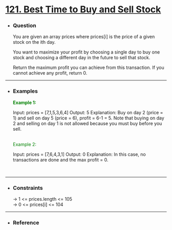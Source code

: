 <a href="https://leetcode.com/problems/best-time-to-buy-and-sell-stock/"><h1>121. Best Time to Buy and Sell Stock</h1></a>

- <h3>Question</h3>
    You are given an array prices where prices[i] is the price of a given stock on the ith day.

    You want to maximize your profit by choosing a single day to buy one stock and choosing a different day in the future to sell that stock.

    Return the maximum profit you can achieve from this transaction. If you cannot achieve any profit, return 0.
<hr>

- <h3>Examples</h3>
    <div>
    <b style="color: green">Example 1:</b>

    Input: prices = [7,1,5,3,6,4]
    Output: 5
    Explanation: Buy on day 2 (price = 1) and sell on day 5 (price = 6), profit = 6-1 = 5.
    Note that buying on day 2 and selling on day 1 is not allowed because you must buy before you sell.
    </div>
    <br>
    <div>
    <span style="color: green">Example 2:</span>

    Input: prices = [7,6,4,3,1]
    Output: 0
    Explanation: In this case, no transactions are done and the max profit = 0.
    </div>
    <br>
<hr>

- <h3>Constraints</h3>
    → 1 <= prices.length <= 105 <br>
    → 0 <= prices[i] <= 104
<hr>

- <h3>Reference</h3>
<!-- 1. [Click Here](https://youtu.be/uoFrIIrp5_g) -->
